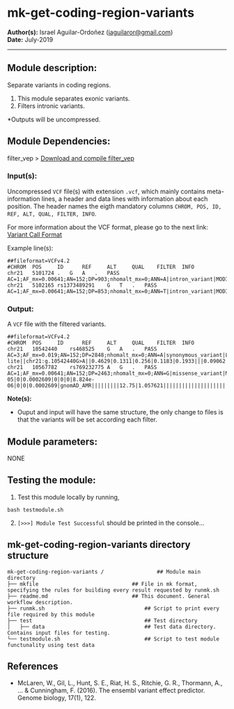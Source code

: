  # mk-get-coding-region-variants
**Author(s):** Israel Aguilar-Ordoñez (iaguilaror@gmail.com)  
**Date:** July-2019  

---

## Module description:
Separate variants in coding regions.

1. This module separates exonic variants.
2. Filters intronic variants.

*Outputs will be uncompressed.

## Module Dependencies:
filter_vep >
[Download and compile filter_vep](https://www.ensembl.org/info/docs/tools/vep/script/vep_filter.html)

### Input(s):

 Uncompressed `VCF` file(s) with extension `.vcf`, which mainly contains meta-information lines, a header and data lines with information about each position. The header names the eigth mandatory columns `CHROM, POS, ID, REF, ALT, QUAL, FILTER, INFO`. 

For more information about the VCF format, please go to the next link: [Variant Call Format](https://www.internationalgenome.org/wiki/Analysis/Variant%20Call%20Format/vcf-variant-call-format-version-40/)


Example line(s):
```
##fileformat=VCFv4.2
#CHROM  POS     ID      REF     ALT     QUAL    FILTER  INFO
chr21	5101724	.	G	A	.	PASS	AC=1;AF_mx=0.00641;AN=152;DP=903;nhomalt_mx=0;ANN=A|intron_variant|MODIFIER|GATD3B|ENSG00000280071|Transcript|ENST00000624810.3|protein_coding||4/5|ENST00000624810.3:c.357+19987C>T|||||||||-1|cds_start_NF&cds_end_NF|SNV|HGNC|HGNC:53816||5|||ENSP00000485439||A0A096LP73|UPI0004F23660|||||||chr21:g.5101724G>A||||||||||||||||||||||||||||2.079|0.034663||||||||||||||||||||||||||||||||||||||||||||||||||||||||||||||||||||||||||||||||
chr21	5102165	rs1373489291	G	T	.	PASS	AC=1;AF_mx=0.00641;AN=152;DP=853;nhomalt_mx=0;ANN=T|intron_variant|MODIFIER|GATD3B|ENSG00000280071|Transcript|ENST00000624810.3|protein_coding||4/5|ENST00000624810.3:c.357+19546C>A|||||||rs1373489291||-1|cds_start_NF&cds_end_NF|SNV|HGNC|HGNC:53816||5|||ENSP00000485439||A0A096LP73|UPI0004F23660|||||||chr21:g.5102165G>T||||||||||||||||||||||||||||5.009|0.275409||||||||||||||||||||||||||||||||||||||||||||||||||||||||||||||||||||||||||||||||
```


### Output:

A `VCF` file with the filtered variants.

```
##fileformat=VCFv4.2
#CHROM  POS     ID      REF     ALT     QUAL    FILTER  INFO
chr21	10542440	rs468525	G	A	.	PASS	AC=3;AF_mx=0.019;AN=152;DP=2848;nhomalt_mx=0;ANN=A|synonymous_variant|LOW|TPTE|ENSG00000274391|Transcript|ENST00000618007.4|protein_coding|6/24||ENST00000618007.4:c.111G>A|ENSP00000484403.1:p.Ala37%3D|441/2150|111/1656|37/551|A|gcG/gcA|rs468525||1||SNV|HGNC|HGNC:12023|YES|1|P4|CCDS74771.1|ENSP00000484403|P56180||UPI000016A18A|||||MobiDB_lite:mobidb-lite||chr21:g.10542440G>A||0.4629|0.1311|0.256|0.1183|0.1933|||0.09062|0.4315|0.04437|0.1068|0.1748|0.03759|0.05835|0.07906|0.1049|0.4629|AFR|||||||||3.680|0.170641||||||||||||||||||||||||||||||||||||||||||||||||||||||||||||||||||||||||||||||||
chr21	10567782	rs769232775	A	G	.	PASS	AC=1;AF_mx=0.00641;AN=152;DP=2463;nhomalt_mx=0;ANN=G|missense_variant|MODERATE|TPTE|ENSG00000274391|Transcript|ENST00000618007.4|protein_coding|11/24||ENST00000618007.4:c.559A>G|ENSP00000484403.1:p.Ile187Val|889/2150|559/1656|187/551|I/V|Att/Gtt|rs769232775||1||SNV|HGNC|HGNC:12023|YES|1|P4|CCDS74771.1|ENSP00000484403|P56180||UPI000016A18A|||tolerated|benign|Gene3D:1.20.120.350&Superfamily_domains:SSF81324||chr21:g.10567782A>G|||||||||3.987e-05|0|0.0002609|0|0|0|8.824e-06|0|0|0.0002609|gnomAD_AMR|||||||||12.75|1.057621||||||||||||||||||||||||||||||||||||||||||||||||||||||||||||||||||||||||||||||||
```

**Note(s):**
* Ouput and input will have the same structure, the only change to files is that the variants will be set according each filter.


## Module parameters:
NONE

## Testing the module:

1. Test this module locally by running,
```
bash testmodule.sh
```

2. `[>>>] Module Test Successful` should be printed in the console...

## mk-get-coding-region-variants directory structure

````
mk-get-coding-region-variants /				    ## Module main directory
├── mkfile						   		## File in mk format, specifying the rules for building every result requested by runmk.sh
├── readme.md							## This document. General workflow description.
├── runmk.sh								## Script to print every file required by this module
├── test									## Test directory
│   ├── data								## Test data directory. Contains input files for testing.
└── testmodule.sh							## Script to test module functunality using test data
````

## References
* McLaren, W., Gil, L., Hunt, S. E., Riat, H. S., Ritchie, G. R., Thormann, A., ... & Cunningham, F. (2016). The ensembl variant effect predictor. Genome biology, 17(1), 122.
